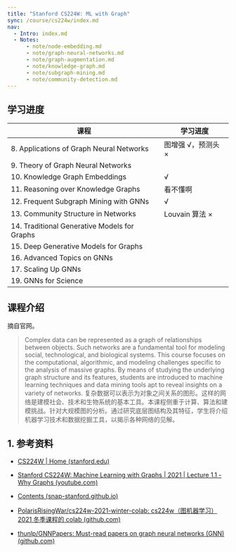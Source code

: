 ```yaml
---
title: "Stanford CS224W: ML with Graph"
sync: /course/cs224w/index.md
nav:
  - Intro: index.md
  - Notes:
      - note/node-embedding.md
      - note/graph-neural-networks.md
      - note/graph-augmentation.md
      - note/knowledge-graph.md
      - note/subgraph-mining.md
      - note/community-detection.md
---
```


## 学习进度

| 课程                                         | 学习进度           |
| -------------------------------------------- | ------------------ |
| 8. Applications of Graph Neural Networks     | 图增强 √，预测头 × |
| 9. Theory of Graph Neural Networks           |                    |
| 10. Knowledge Graph Embeddings               | √                  |
| 11. Reasoning over Knowledge Graphs          | 看不懂啊           |
| 12. Frequent Subgraph Mining with GNNs       | √                  |
| 13. Community Structure in Networks          | Louvain 算法 ×     |
| 14. Traditional Generative Models for Graphs |                    |
| 15. Deep Generative Models for Graphs        |                    |
| 16. Advanced Topics on GNNs                  |                    |
| 17. Scaling Up GNNs<br>                      |                    |
| 19. GNNs for Science                         |                    |

## 课程介绍

摘自官网。

> Complex data can be represented as a graph of relationships between objects. Such networks are a fundamental tool for modeling social, technological, and biological systems. This course focuses on the computational, algorithmic, and modeling challenges specific to the analysis of massive graphs. By means of studying the underlying graph structure and its features, students are introduced to machine learning techniques and data mining tools apt to reveal insights on a variety of networks. 复杂数据可以表示为对象之间关系的图形。这样的网络是建模社会、技术和生物系统的基本工具。本课程侧重于计算、算法和建模挑战。针对大规模图的分析。通过研究底层图结构及其特征，学生将介绍机器学习技术和数据挖掘工具，以揭示各种网络的见解。

## 1. 参考资料

- [CS224W | Home (stanford.edu)](https://snap.stanford.edu/class/cs224w-2021/)
- [Stanford CS224W: Machine Learning with Graphs | 2021 | Lecture 1.1 - Why Graphs (youtube.com)](https://www.youtube.com/watch?v=JAB_plj2rbA&list=PLoROMvodv4rPLKxIpqhjhPgdQy7imNkDn&index=3)
- [Contents (snap-stanford.github.io)](https://snap-stanford.github.io/cs224w-notes/)
- [PolarisRisingWar/cs224w-2021-winter-colab: cs224w（图机器学习）2021 冬季课程的 colab (github.com)](https://github.com/PolarisRisingWar/cs224w-2021-winter-colab/)

- [thunlp/GNNPapers: Must-read papers on graph neural networks (GNN) (github.com)](https://github.com/thunlp/GNNPapers)
